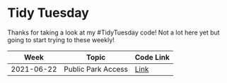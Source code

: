 # Tidy Tuesday

Thanks for taking a look at my #TidyTuesday code! Not a lot here yet but going to start trying to these weekly!

| Week        | Topic                    | Code Link   |
| ----------- | ------------------------ | ----------- |
| 2021-06-22  | Public Park Access       | [Link](https://github.com/noahtolsen/TidyTuesday/tree/master/2021-06-22)         |